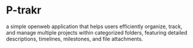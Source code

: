 # P-trakr
a simple openweb application that helps users efficiently organize, track, and manage multiple projects within categorized folders, featuring detailed descriptions, timelines, milestones, and file attachments.
